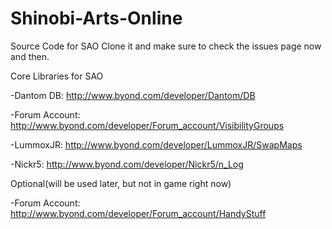 Shinobi-Arts-Online
===================

Source Code for SAO
Clone it and make sure to check the issues page now and then.

Core Libraries for SAO

-Dantom DB: http://www.byond.com/developer/Dantom/DB

-Forum Account: http://www.byond.com/developer/Forum_account/VisibilityGroups

-LummoxJR: http://www.byond.com/developer/LummoxJR/SwapMaps

-Nickr5: http://www.byond.com/developer/Nickr5/n_Log

Optional(will be used later, but not in game right now)

-Forum Account: http://www.byond.com/developer/Forum_account/HandyStuff

